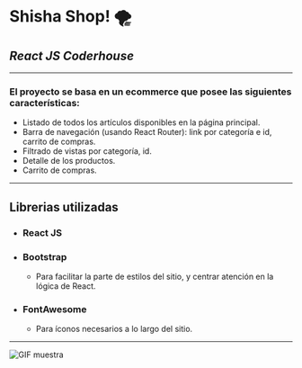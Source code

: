 # Shisha Shop! 🌪
## _React JS Coderhouse_
___
### El proyecto se basa en un ecommerce que posee las siguientes características:

- Listado de todos los artículos disponibles en la página principal.
- Barra de navegación (usando React Router): link por categoría e id, carrito de compras.
- Filtrado de vistas por categoría, id.
- Detalle de los productos.
- Carrito de compras.

___
## Librerias utilizadas
- ### React JS
- ### Bootstrap
    - Para facilitar la parte de estilos del sitio, y centrar atención en la lógica de React.   
- ### FontAwesome
    - Para íconos necesarios a lo largo del sitio.
 
___
![GIF muestra](https://i.ibb.co/Z1qkhxM/Shisha-Shop-Brave-2021-07-28-15-37-20.gif)
